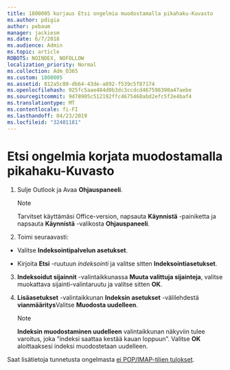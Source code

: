 ```yaml
---
title: 1800005 korjaus Etsi ongelmia muodostamalla pikahaku-Kuvasto
ms.author: pdigia
author: pebaum
manager: jackiesm
ms.date: 6/7/2018
ms.audience: Admin
ms.topic: article
ROBOTS: NOINDEX, NOFOLLOW
localization_priority: Normal
ms.collection: Adm_O365
ms.custom: 1800005
ms.assetid: 812a5c80-db64-43de-a892-f539c5f87174
ms.openlocfilehash: 925fc5aae484d0b3dc3ccdcd467598390a47aebe
ms.sourcegitcommit: 9d78905c512192ffc4675468abd2efc5f2e4baf4
ms.translationtype: MT
ms.contentlocale: fi-FI
ms.lasthandoff: 04/23/2019
ms.locfileid: "32401181"
---
```

# <a name="fix-search-issues-by-rebuilding-your-instant-search-catalog"></a>Etsi ongelmia korjata muodostamalla pikahaku-Kuvasto

1. Sulje Outlook ja Avaa **Ohjauspaneeli**.
    
    > [!NOTE]
    > Tarvitset käyttämäsi Office-version, napsauta **Käynnistä** -painiketta ja napsauta **Käynnistä** -valikosta **Ohjauspaneeli**. 
  
2. Toimi seuraavasti:
    
  - Valitse **Indeksointipalvelun asetukset**.
    
  - Kirjoita **Etsi** -ruutuun *indeksointi* ja valitse sitten **Indeksointiasetukset**.
    
3. **Indeksoidut sijainnit** -valintaikkunassa **Muuta valittuja sijainteja**, valitse muokattava sijainti-valintaruutu ja valitse sitten **OK**.
    
4. **Lisäasetukset** -valintaikkunan **Indeksin asetukset** -välilehdestä **vianmääritys**Valitse **Muodosta uudelleen**.
    
    > [!NOTE]
    > **Indeksin muodostaminen uudelleen** valintaikkunan näkyviin tulee varoitus, joka ”indeksi saattaa kestää kauan loppuun”. Valitse **OK** aloittaaksesi indeksi muodostetaan uudelleen. 
  
Saat lisätietoja tunnetusta ongelmasta [ei POP/IMAP-tilien tulokset](https://support.office.com/article/51c9d2c7-a3db-4358-afdf-50d3a9e57039.aspx).
  

